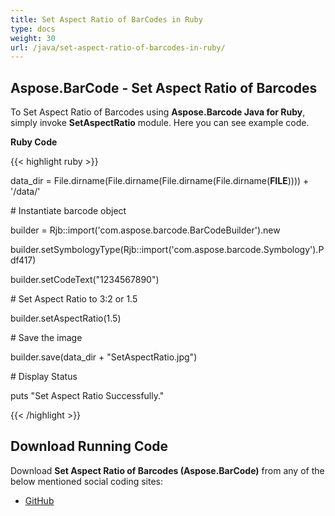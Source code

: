 ```yaml
---
title: Set Aspect Ratio of BarCodes in Ruby
type: docs
weight: 30
url: /java/set-aspect-ratio-of-barcodes-in-ruby/
---
```


## **Aspose.BarCode - Set Aspect Ratio of Barcodes**
To Set Aspect Ratio of Barcodes using **Aspose.Barcode Java for Ruby**, simply invoke **SetAspectRatio** module. Here you can see example code.

**Ruby Code**

{{< highlight ruby >}}

 data_dir = File.dirname(File.dirname(File.dirname(File.dirname(__FILE__)))) + '/data/'



\# Instantiate barcode object

builder = Rjb::import('com.aspose.barcode.BarCodeBuilder').new

builder.setSymbologyType(Rjb::import('com.aspose.barcode.Symbology').Pdf417)

builder.setCodeText("1234567890")

\# Set Aspect Ratio to 3:2 or 1.5

builder.setAspectRatio(1.5)

\# Save the image

builder.save(data_dir + "SetAspectRatio.jpg")

\# Display Status

puts "Set Aspect Ratio Successfully."

{{< /highlight >}}
## **Download Running Code**
Download **Set Aspect Ratio of Barcodes (Aspose.BarCode)** from any of the below mentioned social coding sites:

- [GitHub](https://github.com/aspose-barcode/Aspose.BarCode-for-Java/blob/master/Plugins/Aspose_Barcode_Java_for_Ruby/lib/asposebarcodejava/2DBarcode/setaspectratio.rb)
